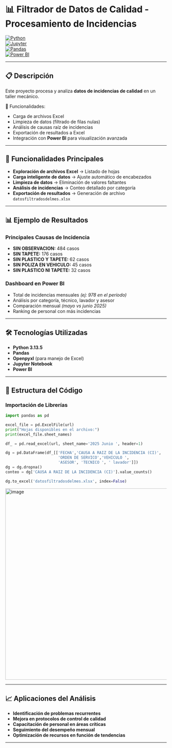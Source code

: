 # 📊 Filtrador de Datos de Calidad - Procesamiento de Incidencias  

[![Python](https://img.shields.io/badge/Python-3.13.5-blue?logo=python)](https://www.python.org/)  
[![Jupyter](https://img.shields.io/badge/Jupyter-Notebook-orange?logo=jupyter)](https://jupyter.org/)  
[![Pandas](https://img.shields.io/badge/Pandas-Data%20Analysis-success?logo=pandas)](https://pandas.pydata.org/)  
[![Power BI](https://img.shields.io/badge/Power%20BI-Dashboard-yellow?logo=powerbi)](https://powerbi.microsoft.com/)  

---

## 📋 Descripción  
Este proyecto procesa y analiza **datos de incidencias de calidad** en un taller mecánico.  

📌 Funcionalidades:  
- Carga de archivos Excel  
- Limpieza de datos (filtrado de filas nulas)  
- Análisis de causas raíz de incidencias  
- Exportación de resultados a Excel  
- Integración con **Power BI** para visualización avanzada  

---

## 🚀 Funcionalidades Principales  
- **Exploración de archivos Excel** → Listado de hojas  
- **Carga inteligente de datos** → Ajuste automático de encabezados  
- **Limpieza de datos** → Eliminación de valores faltantes  
- **Análisis de incidencias** → Conteo detallado por categoría  
- **Exportación de resultados** → Generación de archivo `datosfiltradosdelmes.xlsx`  

---

## 📊 Ejemplo de Resultados  

### Principales Causas de Incidencia  
- **SIN OBSERVACION:** 484 casos  
- **SIN TAPETE:** 176 casos  
- **SIN PLASTICO Y TAPETE:** 62 casos  
- **SIN POLIZA EN VEHICULO:** 45 casos  
- **SIN PLASTICO NI TAPETE:** 32 casos  

### Dashboard en Power BI  
- Total de incidencias mensuales *(ej: 978 en el período)*  
- Análisis por categoría, técnico, lavador y asesor  
- Comparación mensual *(mayo vs junio 2025)*  
- Ranking de personal con más incidencias  

---

## 🛠️ Tecnologías Utilizadas  
- **Python 3.13.5**  
- **Pandas**  
- **Openpyxl** (para manejo de Excel)  
- **Jupyter Notebook**  
- **Power BI**  

---

## 📁 Estructura del Código  

### Importación de Librerías  
```python
import pandas as pd

excel_file = pd.ExcelFile(url)
print("Hojas disponibles en el archivo:")
print(excel_file.sheet_names)

df_ = pd.read_excel(url, sheet_name='2025 Junio ', header=1)

dg = pd.DataFrame(df_[['FECHA','CAUSA A RAIZ DE LA INCIDENCIA (CI)',
                       'ORDEN DE SERVICO','VEHICULO ',
                       'ASESOR', 'TECNICO ', ' lavador']])
dg = dg.dropna()
conteo = dg['CAUSA A RAIZ DE LA INCIDENCIA (CI)'].value_counts()

dg.to_excel('datosfiltradosdelmes.xlsx', index=False)
```
[<img width="1062" height="597" alt="image" src="https://github.com/user-attachments/assets/38f4e821-1936-42f0-9d15-b61e48ab6841" />](https://github.com/Kevincancino26/Control-de-calidad--filtrador-de-incidencia-/blob/main/hoja%202.jpg)







---

## 📈 Aplicaciones del Análisis
- **Identificación de problemas recurrentes**
- **Mejora en protocolos de control de calidad**
- **Capacitación de personal en áreas críticas**
- **Seguimiento del desempeño mensual**
- **Optimización de recursos en función de tendencias**

---
